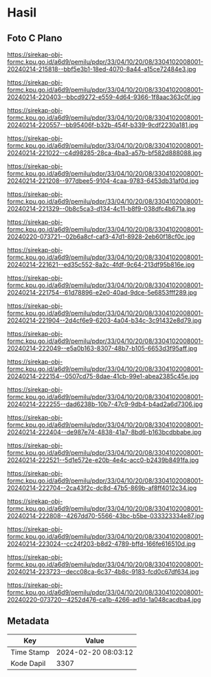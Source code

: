 # Hasil

## Foto C Plano

https://sirekap-obj-formc.kpu.go.id/a6d9/pemilu/pdpr/33/04/10/20/08/3304102008001-20240214-215818--bbf5e3b1-18ed-4070-8a44-a15ce72484e3.jpg

https://sirekap-obj-formc.kpu.go.id/a6d9/pemilu/pdpr/33/04/10/20/08/3304102008001-20240214-220403--bbcd9272-e559-4d64-9366-1f8aac363c0f.jpg

https://sirekap-obj-formc.kpu.go.id/a6d9/pemilu/pdpr/33/04/10/20/08/3304102008001-20240214-220557--bb95406f-b32b-454f-b339-9cdf2230a181.jpg

https://sirekap-obj-formc.kpu.go.id/a6d9/pemilu/pdpr/33/04/10/20/08/3304102008001-20240214-221022--c4d98285-28ca-4ba3-a57b-bf582d888088.jpg

https://sirekap-obj-formc.kpu.go.id/a6d9/pemilu/pdpr/33/04/10/20/08/3304102008001-20240214-221208--977dbee5-9104-4caa-9783-6453db31af0d.jpg

https://sirekap-obj-formc.kpu.go.id/a6d9/pemilu/pdpr/33/04/10/20/08/3304102008001-20240214-221329--0b8c5ca3-d134-4c11-b8f9-038dfc4b671a.jpg

https://sirekap-obj-formc.kpu.go.id/a6d9/pemilu/pdpr/33/04/10/20/08/3304102008001-20240220-073721--02b6a8cf-caf3-47d1-8928-2eb60f18cf0c.jpg

https://sirekap-obj-formc.kpu.go.id/a6d9/pemilu/pdpr/33/04/10/20/08/3304102008001-20240214-221621--ed35c552-8a2c-4fdf-9c64-213df95b816e.jpg

https://sirekap-obj-formc.kpu.go.id/a6d9/pemilu/pdpr/33/04/10/20/08/3304102008001-20240214-221754--61d78896-e2e0-40ad-9dce-5e6853fff289.jpg

https://sirekap-obj-formc.kpu.go.id/a6d9/pemilu/pdpr/33/04/10/20/08/3304102008001-20240214-221904--2d4cf6e9-6203-4a04-b34c-3c91432e8d79.jpg

https://sirekap-obj-formc.kpu.go.id/a6d9/pemilu/pdpr/33/04/10/20/08/3304102008001-20240214-222049--e5a0b163-8307-48b7-b105-6653d3f95aff.jpg

https://sirekap-obj-formc.kpu.go.id/a6d9/pemilu/pdpr/33/04/10/20/08/3304102008001-20240214-222154--0507cd75-8dae-41cb-99e1-abea2385c45e.jpg

https://sirekap-obj-formc.kpu.go.id/a6d9/pemilu/pdpr/33/04/10/20/08/3304102008001-20240214-222255--dad6238b-10b7-47c9-9db4-b4ad2a6d7306.jpg

https://sirekap-obj-formc.kpu.go.id/a6d9/pemilu/pdpr/33/04/10/20/08/3304102008001-20240214-222404--de987e74-4838-41a7-8bd6-b163bcdbbabe.jpg

https://sirekap-obj-formc.kpu.go.id/a6d9/pemilu/pdpr/33/04/10/20/08/3304102008001-20240214-222521--5d1e572e-e20b-4e4c-acc0-b2439b8491fa.jpg

https://sirekap-obj-formc.kpu.go.id/a6d9/pemilu/pdpr/33/04/10/20/08/3304102008001-20240214-222704--2ca43f2c-dc8d-47b5-869b-af8ff4012c34.jpg

https://sirekap-obj-formc.kpu.go.id/a6d9/pemilu/pdpr/33/04/10/20/08/3304102008001-20240214-222808--4267dd70-5566-43bc-b5be-033323334e87.jpg

https://sirekap-obj-formc.kpu.go.id/a6d9/pemilu/pdpr/33/04/10/20/08/3304102008001-20240214-223024--cc24f203-b8d2-4789-bffd-166fe616510d.jpg

https://sirekap-obj-formc.kpu.go.id/a6d9/pemilu/pdpr/33/04/10/20/08/3304102008001-20240214-223723--decc08ca-6c37-4b8c-9183-fcd0c67df634.jpg

https://sirekap-obj-formc.kpu.go.id/a6d9/pemilu/pdpr/33/04/10/20/08/3304102008001-20240220-073720--4252d476-ca1b-4266-ad1d-1a048cacdba4.jpg


## Metadata

| Key        | Value               |
| ---------- | ------------------- |
| Time Stamp | 2024-02-20 08:03:12 |
| Kode Dapil | 3307                |



